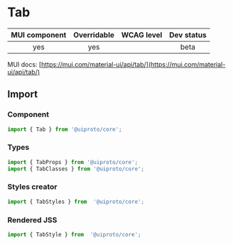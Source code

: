 # Tab

MUI component | Overridable | WCAG level | Dev status
:-----------: | :---------: | :--------: | :------------:
yes | yes | | beta

MUI docs: [https://mui.com/material-ui/api/tab/](https://mui.com/material-ui/api/tab/)

## Import

### Component
```javascript
import { Tab } from '@uiproto/core';
```
### Types
```javascript
import { TabProps } from '@uiproto/core';
import { TabClasses } from '@uiproto/core';
```

### Styles creator
```javascript
import { TabStyles } from  '@uiproto/core';
```

### Rendered JSS
```javascript
import { TabStyle } from  '@uiproto/core';
```
